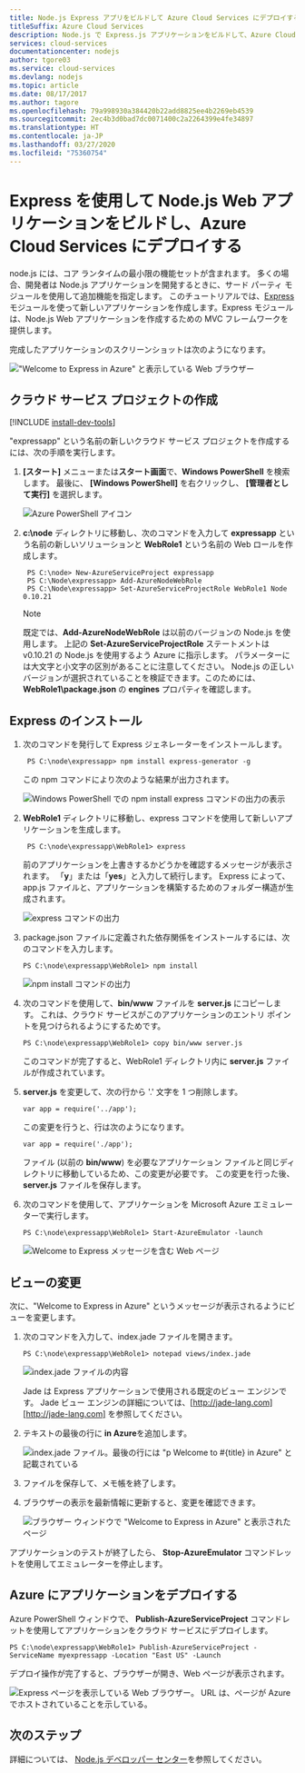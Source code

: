 ```yaml
---
title: Node.js Express アプリをビルドして Azure Cloud Services にデプロイする
titleSuffix: Azure Cloud Services
description: Node.js で Express.js アプリケーションをビルドして、Azure Cloud Services にデプロイします
services: cloud-services
documentationcenter: nodejs
author: tgore03
ms.service: cloud-services
ms.devlang: nodejs
ms.topic: article
ms.date: 08/17/2017
ms.author: tagore
ms.openlocfilehash: 79a998930a384420b22add8825ee4b2269eb4539
ms.sourcegitcommit: 2ec4b3d0bad7dc0071400c2a2264399e4fe34897
ms.translationtype: HT
ms.contentlocale: ja-JP
ms.lasthandoff: 03/27/2020
ms.locfileid: "75360754"
---
```

# <a name="build-and-deploy-a-nodejs-web-application-using-express-on-an-azure-cloud-services"></a>Express を使用して Node.js Web アプリケーションをビルドし、Azure Cloud Services にデプロイする

node.js には、コア ランタイムの最小限の機能セットが含まれます。
多くの場合、開発者は Node.js アプリケーションを開発するときに、サード パーティ モジュールを使用して追加機能を指定します。 このチュートリアルでは、[Express](https://github.com/expressjs/express) モジュールを使って新しいアプリケーションを作成します。Express モジュールは、Node.js Web アプリケーションを作成するための MVC フレームワークを提供します。

完成したアプリケーションのスクリーンショットは次のようになります。

!["Welcome to Express in Azure" と表示している Web ブラウザー](./media/cloud-services-nodejs-develop-deploy-express-app/node36.png)

## <a name="create-a-cloud-service-project"></a>クラウド サービス プロジェクトの作成
[!INCLUDE [install-dev-tools](../../includes/install-dev-tools.md)]

"expressapp" という名前の新しいクラウド サービス プロジェクトを作成するには、次の手順を実行します。

1. **[スタート]** メニューまたは**スタート画面**で、**Windows PowerShell** を検索します。 最後に、 **[Windows PowerShell]** を右クリックし、 **[管理者として実行]** を選択します。
   
    ![Azure PowerShell アイコン](./media/cloud-services-nodejs-develop-deploy-express-app/azure-powershell-start.png)
2. **c:\\node** ディレクトリに移動し、次のコマンドを入力して **expressapp** という名前の新しいソリューションと **WebRole1** という名前の Web ロールを作成します。
   
        PS C:\node> New-AzureServiceProject expressapp
        PS C:\Node\expressapp> Add-AzureNodeWebRole
        PS C:\Node\expressapp> Set-AzureServiceProjectRole WebRole1 Node 0.10.21
   
    > [!NOTE]
    > 既定では、**Add-AzureNodeWebRole** は以前のバージョンの Node.js を使用します。 上記の **Set-AzureServiceProjectRole** ステートメントは v0.10.21 の Node.js を使用するよう Azure に指示します。  パラメーターには大文字と小文字の区別があることに注意してください。  Node.js の正しいバージョンが選択されていることを検証できます。このためには、**WebRole1\package.json** の **engines** プロパティを確認します。
    > 
    > 

## <a name="install-express"></a>Express のインストール
1. 次のコマンドを発行して Express ジェネレーターをインストールします。
   
        PS C:\node\expressapp> npm install express-generator -g
   
    この npm コマンドにより次のような結果が出力されます。 
   
    ![Windows PowerShell での npm install express コマンドの出力の表示](./media/cloud-services-nodejs-develop-deploy-express-app/express-g.png)
2. **WebRole1** ディレクトリに移動し、express コマンドを使用して新しいアプリケーションを生成します。
   
        PS C:\node\expressapp\WebRole1> express
   
    前のアプリケーションを上書きするかどうかを確認するメッセージが表示されます。 「**y**」または「**yes**」と入力して続行します。 Express によって、app.js ファイルと、アプリケーションを構築するためのフォルダー構造が生成されます。
   
    ![express コマンドの出力](./media/cloud-services-nodejs-develop-deploy-express-app/node23.png)
3. package.json ファイルに定義された依存関係をインストールするには、次のコマンドを入力します。
   
       PS C:\node\expressapp\WebRole1> npm install
   
   ![npm install コマンドの出力](./media/cloud-services-nodejs-develop-deploy-express-app/node26.png)
4. 次のコマンドを使用して、**bin/www** ファイルを **server.js** にコピーします。 これは、クラウド サービスがこのアプリケーションのエントリ ポイントを見つけられるようにするためです。
   
       PS C:\node\expressapp\WebRole1> copy bin/www server.js
   
   このコマンドが完了すると、WebRole1 ディレクトリ内に **server.js** ファイルが作成されています。
5. **server.js** を変更して、次の行から '.' 文字を 1 つ削除します。
   
       var app = require('../app');
   
   この変更を行うと、行は次のようになります。
   
       var app = require('./app');
   
   ファイル (以前の **bin/www**) を必要なアプリケーション ファイルと同じディレクトリに移動しているため、この変更が必要です。 この変更を行った後、 **server.js** ファイルを保存します。
6. 次のコマンドを使用して、アプリケーションを Microsoft Azure エミュレーターで実行します。
   
       PS C:\node\expressapp\WebRole1> Start-AzureEmulator -launch
   
    ![Welcome to Express メッセージを含む Web ページ](./media/cloud-services-nodejs-develop-deploy-express-app/node28.png)

## <a name="modifying-the-view"></a>ビューの変更
次に、"Welcome to Express in Azure" というメッセージが表示されるようにビューを変更します。

1. 次のコマンドを入力して、index.jade ファイルを開きます。
   
       PS C:\node\expressapp\WebRole1> notepad views/index.jade
   
   ![index.jade ファイルの内容](./media/cloud-services-nodejs-develop-deploy-express-app/getting-started-19.png)
   
   Jade は Express アプリケーションで使用される既定のビュー エンジンです。 Jade ビュー エンジンの詳細については、[http://jade-lang.com][http://jade-lang.com] を参照してください。
2. テキストの最後の行に **in Azure**を追加します。
   
   ![index.jade ファイル。最後の行には "p Welcome to \#{title} in Azure" と記載されている](./media/cloud-services-nodejs-develop-deploy-express-app/node31.png)
3. ファイルを保存して、メモ帳を終了します。
4. ブラウザーの表示を最新情報に更新すると、変更を確認できます。
   
   ![ブラウザー ウィンドウで "Welcome to Express in Azure" と表示されたページ](./media/cloud-services-nodejs-develop-deploy-express-app/node32.png)

アプリケーションのテストが終了したら、 **Stop-AzureEmulator** コマンドレットを使用してエミュレーターを停止します。

## <a name="publishing-the-application-to-azure"></a>Azure にアプリケーションをデプロイする
Azure PowerShell ウィンドウで、 **Publish-AzureServiceProject** コマンドレットを使用してアプリケーションをクラウド サービスにデプロイします。

    PS C:\node\expressapp\WebRole1> Publish-AzureServiceProject -ServiceName myexpressapp -Location "East US" -Launch

デプロイ操作が完了すると、ブラウザーが開き、Web ページが表示されます。

![Express ページを表示している Web ブラウザー。 URL は、ページが Azure でホストされていることを示している。](./media/cloud-services-nodejs-develop-deploy-express-app/node36.png)

## <a name="next-steps"></a>次のステップ
詳細については、 [Node.js デベロッパー センター](https://docs.microsoft.com/azure/javascript/)を参照してください。

[Node.js Web Application]: https://www.windowsazure.com/develop/nodejs/tutorials/getting-started/
[Express]: https://expressjs.com/
[http://jade-lang.com]: http://jade-lang.com





